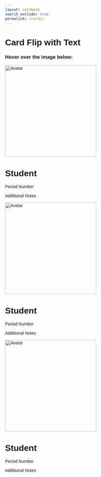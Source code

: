```yaml
---
layout: notebook
search_exclude: true
permalink: /cards/
---
```



<html>
<head>
<meta name="viewport" content="width=device-width, initial-scale=1">
<style>
body {
  font-family: Arial, Helvetica, sans-serif;
}

.flip-card {
  background-color: transparent;
  width: 300px;
  height: 300px;
  perspective: 1000px;
}

.flip-card-inner {
  position: relative;
  width: 100%;
  height: 100%;
  text-align: center;
  transition: transform 0.6s;
  transform-style: preserve-3d;
  box-shadow: 0 4px 8px 0 rgba(0,0,0,0.2);
}

.flip-card:hover .flip-card-inner {
  transform: rotateY(180deg);
}

.flip-card-front, .flip-card-back {
  position: absolute;
  width: 100%;
  height: 100%;
  -webkit-backface-visibility: hidden;
  backface-visibility: hidden;
}

.flip-card-front {
  background-color: #bbb;
  color: black;
}

.flip-card-back {
  background-color: #2980b9;
  color: white;
  transform: rotateY(180deg);
}

 {
  box-sizing: border-box;
}


.column {
  float: left;
  width: 33.33%;
  padding: 10px;
  height: 300px; 
}

.row:after {
  content: "";
  display: table;
  clear: both;
}
</style>
</head>
<body>

<h1>Card Flip with Text</h1>
<h3>Hover over the image below:</h3>


<div class="row">
  <div class="column"><div class="flip-card">
  <div class="flip-card-inner">
    <div class="flip-card-front">
      <img src="https://cdn-icons-png.flaticon.com/128/3069/3069114.png" alt="Avatar" style="width:300px;height:300px;">
    </div>
    <div class="flip-card-back">
      <h1>Student</h1> 
      <p>Period Number</p> 
      <p>Additional Notes</p>
    </div>
  </div>
</div></div>
  <div class="column"><div class="flip-card">
  <div class="flip-card-inner">
    <div class="flip-card-front">
      <img src="/images/bird1.png" alt="Avatar" style="width:300px;height:300px;">
    </div>
    <div class="flip-card-back">
      <h1>Student</h1> 
      <p>Period Number</p> 
      <p>Additional Notes</p>
    </div>
  </div>
</div></div>
  <div class="column"><div class="flip-card">
  <div class="flip-card-inner">
    <div class="flip-card-front">
      <img src="/_posts/images/bird1.png" alt="Avatar" style="width:300px;height:300px;">
    </div>
    <div class="flip-card-back">
      <h1>Student</h1> 
      <p>Period Number</p> 
      <p>Additional Notes</p>
    </div>
  </div>
</div></div>
</div>

</body>
</html>